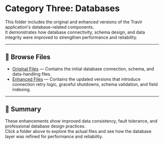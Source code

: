 # Category Three: Databases

This folder includes the original and enhanced versions of the Travlr application's database-related components.  
It demonstrates how database connectivity, schema design, and data integrity were improved to strengthen performance and reliability.

---

## 🔗 Browse Files
- [Original Files](./original/) — Contains the initial database connection, schema, and data-handling files.  
- [Enhanced Files](./enhanced/) — Contains the updated versions that introduce connection retry logic, graceful shutdowns, schema validation, and field indexing.

---

## 🧩 Summary
These enhancements show improved data consistency, fault tolerance, and professional database design practices.  
Click a folder above to explore the actual files and see how the database layer was refined for performance and reliability.
